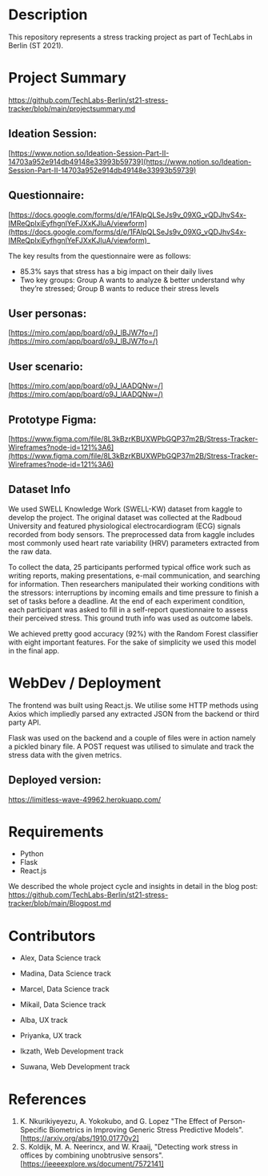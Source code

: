 # Description

This repository represents a stress tracking project as part of TechLabs in Berlin (ST 2021). 
# Project Summary
https://github.com/TechLabs-Berlin/st21-stress-tracker/blob/main/projectsummary.md

## Ideation Session:
[https://www.notion.so/Ideation-Session-Part-II-14703a952e914db49148e33993b59739](https://www.notion.so/Ideation-Session-Part-II-14703a952e914db49148e33993b59739)
## Questionnaire:
[https://docs.google.com/forms/d/e/1FAIpQLSeJs9v_09XG_vQDJhvS4x-IMReQplxiEyfhgnlYeFJXxKJluA/viewform](https://docs.google.com/forms/d/e/1FAIpQLSeJs9v_09XG_vQDJhvS4x-IMReQplxiEyfhgnlYeFJXxKJluA/viewform)_

The key results from the questionnaire were as follows: 
- 85.3% says that stress has a big impact on their daily lives
- Two key groups: Group A wants to analyze & better understand why they’re stressed; Group B wants to reduce their stress levels
## User personas:
[https://miro.com/app/board/o9J_lBJW7fo=/](https://miro.com/app/board/o9J_lBJW7fo=/)
## User scenario:
[https://miro.com/app/board/o9J_lAADQNw=/](https://miro.com/app/board/o9J_lAADQNw=/) 

## Prototype Figma:
[https://www.figma.com/file/8L3kBzrKBUXWPbGQP37m2B/Stress-Tracker-Wireframes?node-id=121%3A6](https://www.figma.com/file/8L3kBzrKBUXWPbGQP37m2B/Stress-Tracker-Wireframes?node-id=121%3A6)

## Dataset Info
We used SWELL Knowledge Work (SWELL-KW) dataset from kaggle to develop the project.  The original dataset was collected at the Radboud University and featured physiological electrocardiogram (ECG) signals recorded from body sensors. The preprocessed data from kaggle includes most commonly used heart rate variability (HRV) parameters extracted from the raw data.

To collect the data, 25 participants performed typical office work such as writing reports, making presentations, e-mail communication, and searching for information. Then researchers manipulated their working conditions with the stressors: interruptions by incoming emails and time pressure to finish a set of tasks before a deadline. At the end of each experiment condition, each participant was asked to fill in a self-report questionnaire to assess their perceived stress. This ground truth info was used as outcome labels.

We achieved pretty good accuracy (92%) with the Random Forest classifier with eight important features. For the sake of simplicity we used this model in the final app. 
# WebDev / Deployment
The frontend was built using React.js. We utilise some HTTP methods using Axios which impliedly parsed any extracted JSON from the backend or third party API. 

Flask was used on the backend and a couple of files were in action namely a pickled binary file. A POST request was utilised to simulate and track the stress data with the given metrics.
## Deployed version: 
https://limitless-wave-49962.herokuapp.com/

# Requirements
- Python
- Flask
- React.js

We described the whole project cycle and insights in detail in the blog post: 
https://github.com/TechLabs-Berlin/st21-stress-tracker/blob/main/Blogpost.md

# Contributors

- Alex, Data Science track
- Madina, Data Science track
- Marcel, Data Science track
- Mikail, Data Science track

- Alba, UX track
- Priyanka, UX track

- Ikzath, Web Development track
- Suwana, Web Development track

# References
1. K. Nkurikiyeyezu, A. Yokokubo, and G. Lopez "The Effect of Person-Specific Biometrics in Improving Generic Stress Predictive Models". [https://arxiv.org/abs/1910.01770v2]  
2. S. Koldijk, M. A. Neerincx, and W. Kraaij, "Detecting work stress in offices by combining unobtrusive sensors". [https://ieeeexplore.ws/document/7572141]


